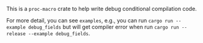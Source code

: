 This is a `proc-macro` crate to help write debug conditional compilation code.

For more detail, you can see `examples`, e.g., you can run `cargo run --example debug_fields` but will get compiler error when run `cargo run --release --example debug_fields`.

